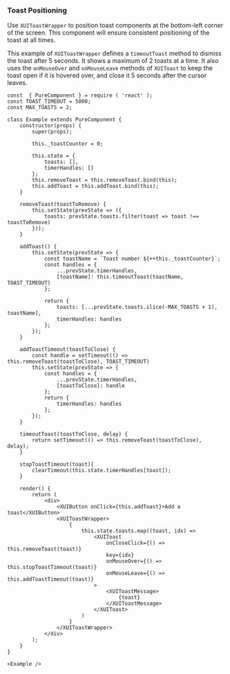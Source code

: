 ### Toast Positioning

Use `XUIToastWrapper` to position toast components at the bottom-left corner of the screen. This component will ensure consistent positioning of the toast at all times.

This example of `XUIToastWrapper` defines a `timeoutToast` method to dismiss the toast after 5 seconds. It shows a maximum of 2 toasts at a time. It also uses the `onMouseOver` and `onMouseLeave` methods of `XUIToast` to keep the toast open if it is hovered over, and close it 5 seconds after the cursor leaves.

```
const  { PureComponent } = require ( 'react' );
const TOAST_TIMEOUT = 5000;
const MAX_TOASTS = 2;

class Example extends PureComponent {
	constructor(props) {
		super(props);

		this._toastCounter = 0;

		this.state = {
			toasts: [],
			timerHandles: []
		};
		this.removeToast = this.removeToast.bind(this);
		this.addToast = this.addToast.bind(this);
	}

	removeToast(toastToRemove) {
		this.setState(prevState => ({
			toasts: prevState.toasts.filter(toast => toast !== toastToRemove)
		}));
	}

	addToast() {
		this.setState(prevState => {
			const toastName = `Toast number ${++this._toastCounter}`;
			const handles = {
				...prevState.timerHandles,
				[toastName]: this.timeoutToast(toastName, TOAST_TIMEOUT)
			};

			return {
				toasts: [...prevState.toasts.slice(-MAX_TOASTS + 1), toastName],
				timerHandles: handles
			};
		});
	}

	addToastTimeout(toastToClose) {
		const handle = setTimeout(() => this.removeToast(toastToClose), TOAST_TIMEOUT)
		this.setState(prevState => {
			const handles = {
				...prevState.timerHandles,
				[toastToClose]: handle
			};
			return {
				timerHandles: handles
			};
		});
	}

	timeoutToast(toastToClose, delay) {
		return setTimeout(() => this.removeToast(toastToClose), delay);
	}

	stopToastTimeout(toast){
		clearTimeout(this.state.timerHandles[toast]);
	}

	render() {
		return (
			<div>
				<XUIButton onClick={this.addToast}>Add a toast</XUIButton>
				<XUIToastWrapper>
					{
						this.state.toasts.map((toast, idx) =>
							<XUIToast
								onCloseClick={() => this.removeToast(toast)}
								key={idx}
								onMouseOver={() => this.stopToastTimeout(toast)}
								onMouseLeave={() => this.addToastTimeout(toast)}
							>
								<XUIToastMessage>
									{toast}
								</XUIToastMessage>
							</XUIToast>
						)
					}
				</XUIToastWrapper>
			</div>
		);
	}
}

<Example />
```
